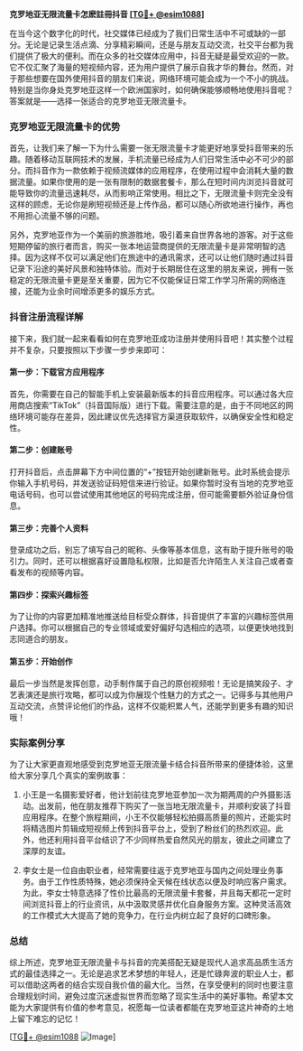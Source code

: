 **克罗地亚无限流量卡怎麽註冊抖音 [[TG💪+ @esim1088](https://t.me/s/esim1088)]**

在当今这个数字化的时代，社交媒体已经成为了我们日常生活中不可或缺的一部分。无论是记录生活点滴、分享精彩瞬间，还是与朋友互动交流，社交平台都为我们提供了极大的便利。而在众多的社交媒体应用中，抖音无疑是最受欢迎的一款。它不仅汇聚了海量的短视频内容，还为用户提供了展示自我才华的舞台。然而，对于那些想要在国外使用抖音的朋友们来说，网络环境可能会成为一个不小的挑战。特别是当你身处克罗地亚这样一个欧洲国家时，如何确保能够顺畅地使用抖音呢？答案就是——选择一张适合的克罗地亚无限流量卡。

### 克罗地亚无限流量卡的优势

首先，让我们来了解一下为什么需要一张无限流量卡才能更好地享受抖音带来的乐趣。随着移动互联网技术的发展，手机流量已经成为人们日常生活中必不可少的部分。而抖音作为一款依赖于视频流媒体的应用程序，在使用过程中会消耗大量的数据流量。如果你使用的是一张有限制的数据套餐卡，那么在短时间内浏览抖音就可能导致你的流量迅速耗尽，从而影响正常使用。相比之下，无限流量卡则完全没有这样的顾虑，无论你是刷短视频还是上传作品，都可以随心所欲地进行操作，再也不用担心流量不够的问题。

另外，克罗地亚作为一个美丽的旅游胜地，吸引着来自世界各地的游客。对于这些短期停留的旅行者而言，购买一张本地运营商提供的无限流量卡是非常明智的选择。因为这样不仅可以满足他们在旅途中的通讯需求，还可以让他们随时通过抖音记录下沿途的美好风景和独特体验。而对于长期居住在这里的朋友来说，拥有一张稳定的无限流量卡更是至关重要，因为它不仅能保证日常工作学习所需的网络连接，还能为业余时间增添更多的娱乐方式。

### 抖音注册流程详解

接下来，我们就一起来看看如何在克罗地亚成功注册并使用抖音吧！其实整个过程并不复杂，只要按照以下步骤一步步来即可：

#### 第一步：下载官方应用程序
首先，你需要在自己的智能手机上安装最新版本的抖音应用程序。可以通过各大应用商店搜索“TikTok”（抖音国际版）进行下载。需要注意的是，由于不同地区的网络环境可能存在差异，因此建议优先选择官方渠道获取软件，以确保安全性和稳定性。

#### 第二步：创建账号
打开抖音后，点击屏幕下方中间位置的“+”按钮开始创建新账号。此时系统会提示你输入手机号码，并发送验证码短信来进行验证。如果你暂时没有当地的克罗地亚电话号码，也可以尝试使用其他地区的号码完成注册，但可能需要额外验证身份信息。

#### 第三步：完善个人资料
登录成功之后，别忘了填写自己的昵称、头像等基本信息，这有助于提升账号的吸引力。同时，还可以根据喜好设置隐私权限，比如是否允许陌生人关注自己或者查看发布的视频等内容。

#### 第四步：探索兴趣标签
为了让你的内容更加精准地推送给目标受众群体，抖音提供了丰富的兴趣标签供用户选择。你可以根据自己的专业领域或爱好偏好勾选相应的选项，以便更快地找到志同道合的朋友。

#### 第五步：开始创作
最后一步当然是发挥创意，动手制作属于自己的原创视频啦！无论是搞笑段子、才艺表演还是旅行攻略，都可以成为你展现个性魅力的方式之一。记得多与其他用户互动交流，点赞评论他们的作品，这样不仅能积累人气，还能学到更多有趣的知识哦！

### 实际案例分享

为了让大家更直观地感受到克罗地亚无限流量卡结合抖音所带来的便捷体验，这里给大家分享几个真实的案例故事：

1. 小王是一名摄影爱好者，他计划前往克罗地亚参加一次为期两周的户外摄影活动。出发前，他在朋友推荐下购买了一张当地无限流量卡，并顺利安装了抖音应用程序。在整个旅程期间，小王不仅能够轻松拍摄高质量的照片，还能实时将精选图片剪辑成短视频上传到抖音平台上，受到了粉丝们的热烈欢迎。此外，他还利用抖音平台结识了不少同样热爱自然风光的朋友，彼此之间建立了深厚的友谊。

2. 李女士是一位自由职业者，经常需要往返于克罗地亚与国内之间处理业务事务。由于工作性质特殊，她必须保持全天候在线状态以便及时响应客户需求。为此，李女士特意选择了性价比最高的无限流量卡套餐，并且每天都花一定时间浏览抖音上的行业资讯，从中汲取灵感并优化自身服务方案。这种灵活高效的工作模式大大提高了她的竞争力，在行业内树立起了良好的口碑形象。

### 总结

综上所述，克罗地亚无限流量卡与抖音的完美搭配无疑是现代人追求高品质生活方式的最佳选择之一。无论是追求艺术梦想的年轻人，还是忙碌奔波的职业人士，都可以借助这两者的结合实现自我价值的最大化。当然，在享受便利的同时也要注意合理规划时间，避免过度沉迷虚拟世界而忽略了现实生活中的美好事物。希望本文能为大家提供有价值的参考意见，祝愿每一位读者都能在克罗地亚这片神奇的土地上留下难忘的记忆！

[[TG💪+ @esim1088](https://t.me/s/esim1088) ![Image](https://i.postimg.cc/4NQfJmqS/Snipaste-2025-05-13-00-14-12.png)]